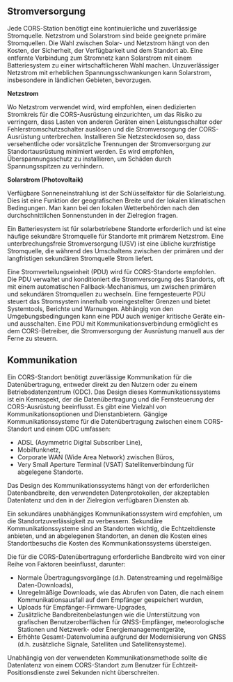 ## Stromversorgung

Jede CORS-Station benötigt eine kontinuierliche und zuverlässige Stromquelle. Netzstrom und Solarstrom sind beide geeignete primäre Stromquellen. Die Wahl zwischen Solar- und Netzstrom hängt von den Kosten, der Sicherheit, der Verfügbarkeit und dem Standort ab. Eine entfernte Verbindung zum Stromnetz kann Solarstrom mit einem Batteriesystem zu einer wirtschaftlicheren Wahl machen. Unzuverlässiger Netzstrom mit erheblichen Spannungsschwankungen kann Solarstrom, insbesondere in ländlichen Gebieten, bevorzugen.

**Netzstrom**

Wo Netzstrom verwendet wird, wird empfohlen, einen dedizierten Stromkreis für die CORS-Ausrüstung einzurichten, um das Risiko zu verringern, dass Lasten von anderen Geräten einen Leistungsschalter oder Fehlerstromschutzschalter auslösen und die Stromversorgung der CORS-Ausrüstung unterbrechen. Installieren Sie Netzsteckdosen so, dass versehentliche oder vorsätzliche Trennungen der Stromversorgung zur Standortausrüstung minimiert werden. Es wird empfohlen, Überspannungsschutz zu installieren, um Schäden durch Spannungsspitzen zu verhindern.

**Solarstrom (Photovoltaik)**

Verfügbare Sonneneinstrahlung ist der Schlüsselfaktor für die Solarleistung. Dies ist eine Funktion der geografischen Breite und der lokalen klimatischen Bedingungen. Man kann bei den lokalen Wetterbehörden nach den durchschnittlichen Sonnenstunden in der Zielregion fragen.

Ein Batteriesystem ist für solarbetriebene Standorte erforderlich und ist eine häufige sekundäre Stromquelle für Standorte mit primärem Netzstrom. Eine unterbrechungsfreie Stromversorgung (USV) ist eine übliche kurzfristige Stromquelle, die während des Umschaltens zwischen der primären und der langfristigen sekundären Stromquelle Strom liefert.

Eine Stromverteilungseinheit (PDU) wird für CORS-Standorte empfohlen. Die PDU verwaltet und konditioniert die Stromversorgung des Standorts, oft mit einem automatischen Fallback-Mechanismus, um zwischen primären und sekundären Stromquellen zu wechseln. Eine ferngesteuerte PDU steuert das Stromsystem innerhalb voreingestellter Grenzen und bietet Systemtools, Berichte und Warnungen. Abhängig von den Umgebungsbedingungen kann eine PDU auch weniger kritische Geräte ein- und ausschalten. Eine PDU mit Kommunikationsverbindung ermöglicht es dem CORS-Betreiber, die Stromversorgung der Ausrüstung manuell aus der Ferne zu steuern.

## Kommunikation

Ein CORS-Standort benötigt zuverlässige Kommunikation für die Datenübertragung, entweder direkt zu den Nutzern oder zu einem Betriebsdatenzentrum (ODC). Das Design dieses Kommunikationssystems ist ein Kernaspekt, der die Datenübertragung und die Fernsteuerung der CORS-Ausrüstung beeinflusst.
Es gibt eine Vielzahl von Kommunikationsoptionen und Dienstanbietern. Gängige Kommunikationssysteme für die Datenübertragung zwischen einem CORS-Standort und einem ODC umfassen:

- ADSL (Asymmetric Digital Subscriber Line),
- Mobilfunknetz,
- Corporate WAN (Wide Area Network) zwischen Büros,
- Very Small Aperture Terminal (VSAT) Satellitenverbindung für abgelegene Standorte.

Das Design des Kommunikationssystems hängt von der erforderlichen Datenbandbreite, den verwendeten Datenprotokollen, der akzeptablen Datenlatenz und den in der Zielregion verfügbaren Diensten ab.

Ein sekundäres unabhängiges Kommunikationssystem wird empfohlen, um die Standortzuverlässigkeit zu verbessern. Sekundäre Kommunikationssysteme sind an Standorten wichtig, die Echtzeitdienste anbieten, und an abgelegenen Standorten, an denen die Kosten eines Standortbesuchs die Kosten des Kommunikationssystems übersteigen.

Die für die CORS-Datenübertragung erforderliche Bandbreite wird von einer Reihe von Faktoren beeinflusst, darunter:

- Normale Übertragungsvorgänge (d.h. Datenstreaming und regelmäßige Daten-Downloads),
- Unregelmäßige Downloads, wie das Abrufen von Daten, die nach einem Kommunikationsausfall auf dem Empfänger gespeichert wurden,
- Uploads für Empfänger-Firmware-Upgrades,
- Zusätzliche Bandbreitenbelastungen wie die Unterstützung von grafischen Benutzeroberflächen für GNSS-Empfänger, meteorologische Stationen und Netzwerk- oder Energiemanagementgeräte,
- Erhöhte Gesamt-Datenvolumina aufgrund der Modernisierung von GNSS (d.h. zusätzliche Signale, Satelliten und Satellitensysteme).

Unabhängig von der verwendeten Kommunikationsmethode sollte die Datenlatenz von einem CORS-Standort zum Benutzer für Echtzeit-Positionsdienste zwei Sekunden nicht überschreiten.